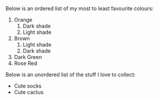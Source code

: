 Below is an ordered list of my most to least favourite colours:
1. Orange
   1. Dark shade
   2. Light shade
2. Brown
   1. Light shade
   2. Dark shade
3. Dark Green
4. Rose Red

Below is an unordered list of the stuff I love to collect:
- Cute socks
- Cute cactus
